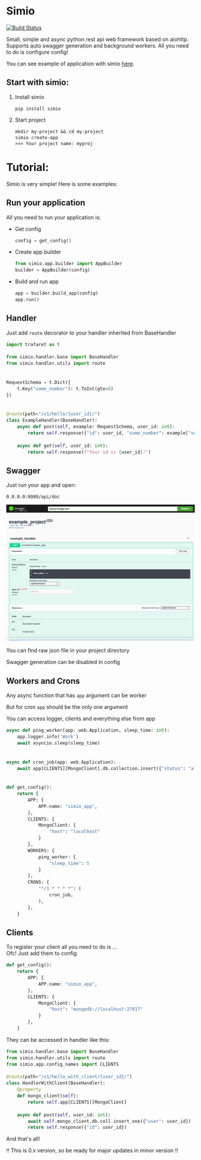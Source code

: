 # Simio
[![Build Status](https://travis-ci.com/RB387/Simio.svg?branch=main)](https://travis-ci.com/RB387/Simio)  

Small, simple and async python rest api web framework based on aiohttp.
Supports auto swagger generation and background workers. All you need to do is configure config!  

You can see example of application with simio [here](https://github.com/RB387/Simio-app-example).  
## Start with simio:
1. Install simio
    ```
    pip install simio
    ```
2. Start project
    ```
    mkdir my-project && cd my-project
    simio create-app
    >>> Your project name: myproj
    ```

# Tutorial:
Simio is very simple! Here is some examples:
## Run your application
All you need to run your application is:
* Get config
    ```python
    config = get_config()
    ```
* Create app builder
    ```python
    from simio.app.builder import AppBuilder
    builder = AppBuilder(config)
    ```
* Build and run app
    ```python
    app = builder.build_app(config)
    app.run()
    ```
## Handler
Just add `route` decorator to your handler inherited from BaseHandler
```python
import trafaret as t

from simio.handler.base import BaseHandler
from simio.handler.utils import route


RequestSchema = t.Dict({
    t.Key("some_number"): t.ToInt(gte=0)
})


@route(path="/v1/hello/{user_id}/")
class ExampleHandler(BaseHandler):
    async def post(self, example: RequestSchema, user_id: int):
        return self.response({"id": user_id, "some_number": example["some_number"],})

    async def get(self, user_id: int):
        return self.response(f"Your id is {user_id}!")

```

## Swagger
Just run your app and open:
```
0.0.0.0:8080/api/doc
```
![Example of swagger](https://raw.githubusercontent.com/RB387/Simio/main/git_images/swagger.png)
  
You can find raw json file in your project directory

Swagger generation can be disabled in config

## Workers and Crons
Any async function that has `app` argument can be worker 

But for cron `app` should be the only one argument

You can access logger, clients and everything else from app
```python
async def ping_worker(app: web.Application, sleep_time: int):
    app.logger.info('Work')
    await asyncio.sleep(sleep_time)


async def cron_job(app: web.Application):
    await app[CLIENTS][MongoClient].db.collection.insert({"status": "alive"})


def get_config():
    return {
        APP: {
            APP.name: "simio_app",
        },
        CLIENTS: {
            MongoClient: {
                "host": "localhost"
            }
        },
        WORKERS: {
            ping_worker: {
                "sleep_time": 5
            }
        },
        CRONS: {
            "*/1 * * * *": (
                cron_job,
            ),
        },
    }
```

## Clients
To register your client all you need to do is ...  
Ofc! Just add them to config
```python
def get_config():
    return {
        APP: {
            APP.name: "simio_app",
        },
        CLIENTS: {
            MongoClient: {
                "host": "mongodb://localhost:27017"
            }
        },
    }
```
They can be accessed in handler like this:
```python
from simio.handler.base import BaseHandler
from simio.handler.utils import route
from simio.app.config_names import CLIENTS

@route(path="/v1/hello_with_client/{user_id}/")
class HandlerWithClient(BaseHandler):
    @property
    def mongo_client(self):
        return self.app[CLIENTS][MongoClient]

    async def post(self, user_id: int):
        await self.mongo_client.db.coll.insert_one({"user": user_id})
        return self.response({"id": user_id})

```
And that's all!


!! This is 0.x version, so be ready for major updates in minor version !!